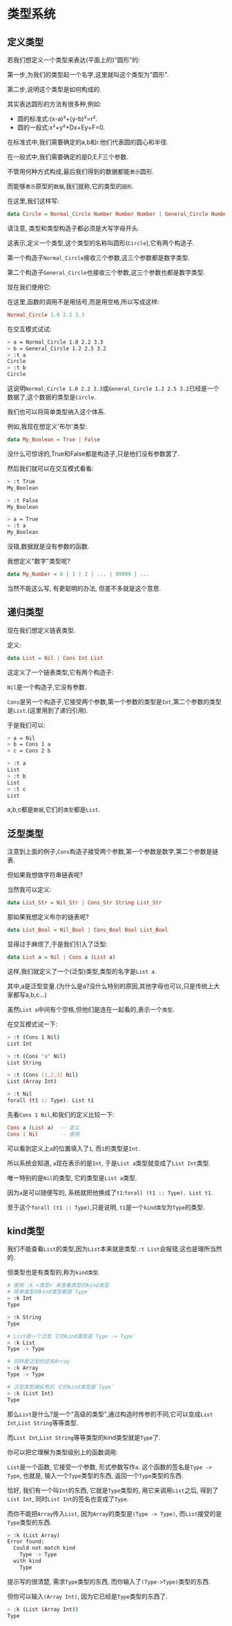 # 类型系统

## 定义类型

若我们想定义一个类型来表达(平面上的)"圆形"的:

第一步,为我们的类型起一个名字,这里就叫这个类型为"圆形".

第二步,说明这个类型是如何构成的.

其实表达圆形的方法有很多种,例如:

- 圆的标准式:(x-a)²+(y-b)²=r².
- 圆的一般式:x²+y²+Dx+Ey+F=0.

在标准式中,我们需要确定的a,b和r.他们代表圆的圆心和半径.

在一般式中,我们需要确定的是D,E,F三个参数.

不管用何种方式构成,最后我们得到的数据都能`表示`圆形.

而能够`表示`原型的`数据`,我们就称,它的类型的`圆形`.

在这里,我们这样写:

```haskell
data Circle = Normal_Circle Number Number Number | General_Circle Number Number Number
```

请注意, 类型和类型构造子都必须是大写字母开头.

这表示,定义一个类型,这个类型的名称叫圆形(`Circle`),它有两个构造子.

第一个构造子`Normal_Circle`接收三个参数,这三个参数都是数字类型.

第二个构造子`General_Circle`也接收三个参数,这三个参数也都是数字类型.

现在我们使用它:

在这里,函数的调用不是用括号,而是用空格,所以写成这样:

```haskell
Normal_Circle 1.0 2.2 3.3
```

在交互模式试试:

```bash
> a = Normal_Circle 1.0 2.2 3.3
> b = General_Circle 1.2 2.5 3.2
> :t a
Circle
> :t b
Circle
```

这说明`Normal_Circle 1.0 2.2 3.3`或`General_Circle 1.2 2.5 3.2`已经是一个数据了,这个数据的类型是`Circle`.

我们也可以将简单类型纳入这个体系.

例如,我现在想定义'布尔'类型:

```haskell
data My_Boolean = True | False
```

没什么可惊讶的,True和False都是构造子,只是他们没有参数罢了.

然后我们就可以在交互模式看看:

```bash
> :t True 
My_Boolean

> :t False
My_Boolean

> a = True
> :t a    
My_Boolean
```

没错,数据就是没有参数的函数.



我想定义"数字"类型呢?

```haskell
data My_Number = 0 | 1 | 2 | ... | 99999 | ...
```

当然不能这么写, 有更聪明的办法, 但差不多就是这个意思.



## 递归类型

现在我们想定义链表类型.

定义:

```haskell
data List = Nil | Cons Int List
```

这定义了一个链表类型,它有两个构造子:

`Nil`是一个构造子,它没有参数.

`Cons`是另一个构造子,它接受两个参数,第一个参数的类型是`Int`,第二个参数的类型是`List`.(这里用到了递归引用).

于是我们可以:

```bash
> a = Nil
> b = Cons 1 a
> c = Cons 2 b

> :t a
List
> :t b
List
> :t c 
List
```

a,b,c都是`数据`,它们的`类型`都是`List`.

## 泛型类型

注意到上面的例子,`Cons`构造子接受两个参数,第一个参数是数字,第二个参数是链表.

但如果我想做字符串链表呢?

当然我可以定义:

```haskell
data List_Str = Nil_Str | Cons_Str String List_Str
```

那如果我想定义布尔的链表呢?

```haskell
data List_Bool = Nil_Bool | Cons_Bool Bool List_Bool
```

显得过于麻烦了,于是我们引入了泛型:

```haskell
data List a = Nil | Cons a (List a)
```

这样,我们就定义了一个(泛型)类型,类型的名字是`List a`.

其中,a是泛型变量.(为什么是a?没什么特别的原因,其他字母也可以,只是传统上大家都写a,b,c...)

虽然`List a`中间有个空格,但他们是连在一起看的,表示一个`类型`.

在交互模式试一下:

```bash
> :t (Cons 1 Nil)
List Int

> :t (Cons "a" Nil)
List String

> :t (Cons [1,2,3] Nil)
List (Array Int)

> :t Nil
forall (t1 :: Type). List t1
```

先看`Cons 1 Nil`,和我们的定义比较一下:

```haskell
Cons a (List a)  -- 定义
Cons 1 Nil       -- 使用  
```

可以看到定义上`a`的位置填入了`1`, 而`1`的类型是`Int`.

所以系统会知道, `a`现在表示的是`Int`, 于是`List a`类型就变成了`List Int`类型.

唯一特别的是`Nil`的类型, 它的类型是`List a`类型.

因为`a`是可以随便写的, 系统就把他换成了`t1`:`forall (t1 :: Type). List t1`.

至于这个`forall (t1 :: Type)`,只是说明, `t1`是一个`kind类型`为`Type`的类型.

## kind类型

我们不能查看`List`的类型,因为`List`本来就是类型.`:t List`会报错,这也是理所当然的.

但类型也是有类型的,称为`kind类型`.

```bash
# 使用`:k <类型>`来查看类型的kind类型
# 简单类型的kind类型都是`Type`
> :k Int
Type

> :k String
Type

# List是一个泛型 它的kind类型是`Type -> Type`
> :k List
Type -> Type

# 同样是泛型的还有Array
> :k Array 
Type -> Type

# 泛型类型被实例后 它的kind类型是`Type`
> :k (List Int)
Type
```

那么`List`是什么?是一个"高级的类型",通过构造时传参的不同,它可以变成`List Int`,`List String`等等类型.

而`List Int`,`List String`等等类型的kind类型就是`Type`了.

你可以把它理解为类型级别上的函数调用:

`List`是一个函数, 它接受一个参数, 形式参数写作`a`. 这个函数的签名是`Type -> Type`, 也就是, 输入一个`Type`类型的东西, 返回一个`Type`类型的东西.

恰好, 我们有一个叫`Int`的东西, 它就是`Type`类型的, 用它来调用`List`之后, 得到了`List Int`, 同时`List Int`的签名也变成了`Type`.

而你不能把`Array`传入`List`, 因为`Array`的类型是`(Type -> Type)`, 而`List`接受的是`Type`类型的东西.

```bash
> :k (List Array)
Error found:
  Could not match kind
    Type -> Type
  with kind
    Type
```

提示写的很清楚, 需求`Type`类型的东西, 而你输入了`(Type->Type)`类型的东西.

但你可以输入`(Array Int)`, 因为它已经是`Type`类型的东西了.

```bash
> :k (List (Array Int))
Type
```
